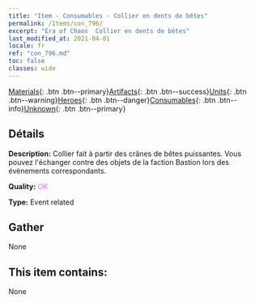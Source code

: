 ```yaml
---
title: "Item - Consumables - Collier en dents de bêtes"
permalink: /Items/con_796/
excerpt: "Era of Chaos  Collier en dents de bêtes"
last_modified_at: 2021-04-01
locale: fr
ref: "con_796.md"
toc: false
classes: wide
---
```

 [Materials](/fr/Items/){: .btn .btn--primary}[Artifacts](/fr/Items/Artifacts/){: .btn .btn--success}[Units](/fr/Items/Units/){: .btn .btn--warning}[Heroes](/fr/Items/Heroes/){: .btn .btn--danger}[Consumables](/fr/Items/Consumables/){: .btn .btn--info}[Unknown](/fr/Items/Unknown/){: .btn .btn--primary}

## Détails
 **Description:** Collier fait à partir des crânes de bêtes puissantes. Vous pouvez l'échanger contre des objets de la faction Bastion lors des évènements correspondants.

 **Quality:** <span style="color: #DA70D6">OK</span>

 **Type:** Event related

## Gather

  None

## This item contains:

  None

